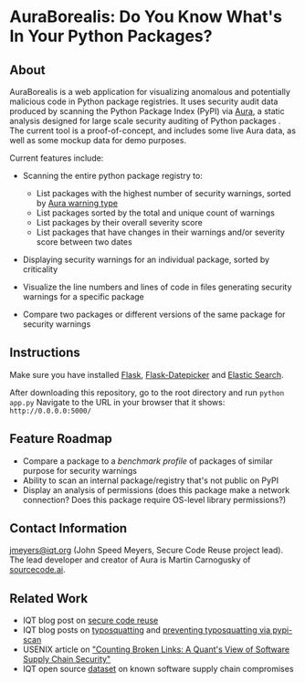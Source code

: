 # AuraBorealis: Do You Know What's In Your Python Packages?

## About

AuraBorealis is a web application for visualizing anomalous and potentially malicious code in Python package registries. It
uses security audit data produced by scanning the Python Package Index (PyPI) via [Aura](https://github.com/SourceCode-AI/aura), a
static analysis designed for large scale security auditing of Python packages
.
The current tool is a proof-of-concept, and includes some live Aura data, as well as some mockup data for demo purposes.

Current features include:

* Scanning the entire python package registry to:
	* List packages with the highest number of security warnings, sorted by [Aura warning type](https://docs.aura.sourcecode.ai/cookbook/misc/detections.html)
	* List packages sorted by the total and unique count of warnings
	* List packages by their overall severity score
	* List packages that have changes in their warnings and/or severity score between two dates

* Displaying security warnings for an individual package, sorted by criticality
* Visualize the line numbers and lines of code in files generating security warnings for a specific package
* Compare two packages or different versions of the same package for security warnings

## Instructions

Make sure you have installed [Flask](https://flask.palletsprojects.com/en/1.1.x/installation/), [Flask-Datepicker](https://pypi.org/project/Flask-Datepicker/) and [Elastic Search](https://elasticsearch-py.readthedocs.io/en/6.8.2/).

After downloading this repository, go to the root directory and run 
`python app.py` 
Navigate to the URL in your browser that it shows: `http://0.0.0.0:5000/`

## Feature Roadmap

* Compare a package to a *benchmark profile* of packages of similar purpose for security warnings
* Ability to scan an internal package/registry that's not public on PyPI
* Display an analysis of permissions (does this package make a network connection? Does this package require OS-level library permissions?)

## Contact Information

jmeyers@iqt.org (John Speed Meyers, Secure Code Reuse project lead). The lead developer and creator of Aura is Martin Carnogusky of [sourcecode.ai](https://aura.sourcecode.ai/).

## Related Work

* IQT blog post on [secure code reuse](https://www.iqt.org/toward-secure-code-reuse/)
* IQT blog posts on [typosquatting](https://www.iqt.org/bewear-python-typosquatting-is-about-more-than-typos/) and [preventing typosquatting via pypi-scan](https://www.iqt.org/pypi-scan/)
* USENIX article on ["Counting Broken Links: A Quant's View of Software Supply Chain Security"](https://www.usenix.org/system/files/login/articles/login_winter20_17_geer.pdf)
* IQT open source [dataset](https://github.com/IQTLabs/software-supply-chain-compromises) on known software supply chain compromises

